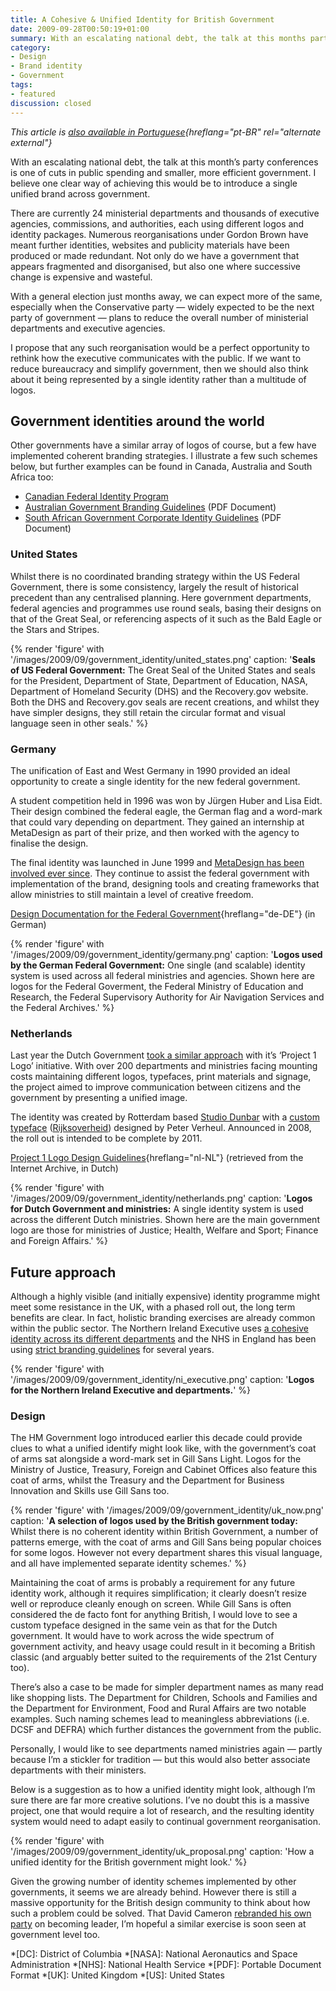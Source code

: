 ```yaml
---
title: A Cohesive & Unified Identity for British Government
date: 2009-09-28T00:50:19+01:00
summary: With an escalating national debt, the talk at this months party conferences is of cuts to public spending and smaller, more efficient government. I believe one clear way of achieving this would be to introduce a single unified brand across government.
category:
- Design
- Brand identity
- Government
tags:
- featured
discussion: closed
---
```

_This article is [also available in Portuguese][pt-BR]{hreflang="pt-BR" rel="alternate external"}_

With an escalating national debt, the talk at this month’s party conferences is one of cuts in public spending and smaller, more efficient government. I believe one clear way of achieving this would be to introduce a single unified brand across government.

There are currently 24 ministerial departments and thousands of executive agencies, commissions, and authorities, each using different logos and identity packages. Numerous reorganisations under Gordon Brown have meant further identities, websites and publicity materials have been produced or made redundant. Not only do we have a government that appears fragmented and disorganised, but also one where successive change is expensive and wasteful.

With a general election just months away, we can expect more of the same, especially when the Conservative party — widely expected to be the next party of government — plans to reduce the overall number of ministerial departments and executive agencies.

I propose that any such reorganisation would be a perfect opportunity to rethink how the executive communicates with the public. If we want to reduce bureaucracy and simplify government, then we should also think about it being represented by a single identity rather than a multitude of logos.

## Government identities around the world

Other governments have a similar array of logos of course, but a few have implemented coherent branding strategies. I illustrate a few such schemes below, but further examples can be found in Canada, Australia and South Africa too:

* [Canadian Federal Identity Program](http://www.tbs-sct.gc.ca/fip-pcim/index-eng.asp)
* [Australian Government Branding Guidelines](http://www.pmc.gov.au/guidelines/docs/design_guidelines_PMC.pdf) (PDF Document)
* [South African Government Corporate Identity Guidelines](http://www.gcis.gov.za/services/govt/corpid.pdf) (PDF Document)

### United States

Whilst there is no coordinated branding strategy within the US Federal Government, there is some consistency, largely the result of historical precedent than any centralised planning. Here government departments, federal agencies and programmes use round seals, basing their designs on that of the Great Seal, or referencing aspects of it such as the Bald Eagle or the Stars and Stripes.

{% render 'figure' with '/images/2009/09/government_identity/united_states.png'
  caption: '**Seals of US Federal Government:** The Great Seal of the United States and seals for the President, Department of State, Department of Education, NASA, Department of Homeland Security (DHS) and the Recovery.gov website. Both the DHS and Recovery.gov seals are recent creations, and whilst they have simpler designs, they still retain the circular format and visual language seen in other seals.'
%}

### Germany

The unification of East and West Germany in 1990 provided an ideal opportunity to create a single identity for the new federal government.

A student competition held in 1996 was won by Jürgen Huber and Lisa Eidt. Their design combined the federal eagle, the German flag and a word-mark that could vary depending on department. They gained an internship at MetaDesign as part of their prize, and then worked with the agency to finalise the design.

The final identity was launched in June 1999 and [MetaDesign has been involved ever since][1]. They continue to assist the federal government with implementation of the brand, designing tools and creating frameworks that allow ministries to still maintain a level of creative freedom.

[Design Documentation for the Federal Government](http://styleguide.bundesregierung.de/){hreflang="de-DE"} (in German)

{% render 'figure' with '/images/2009/09/government_identity/germany.png'
  caption: '**Logos used by the German Federal Government:** One single (and scalable) identity system is used across all federal ministries and agencies. Shown here are logos for the Federal Goverment, the Federal Ministry of Education and Research, the Federal Supervisory Authority for Air Navigation Services and the Federal Archives.'
%}

### Netherlands

Last year the Dutch Government [took a similar approach][2] with it’s ‘Project 1 Logo’ initiative. With over 200 departments and ministries facing mounting costs maintaining different logos, typefaces, print materials and signage, the project aimed to improve communication between citizens and the government by presenting a unified image.

The identity was created by Rotterdam based [Studio Dunbar][3] with a [custom typeface][4] ([Rijksoverheid][5]) designed by Peter Verheul. Announced in 2008, the roll out is intended to be complete by 2011.

[Project 1 Logo Design Guidelines](https://web.archive.org/web/20110228221006/http://rijkshuisstijl.communicatieplein.nl/){hreflang="nl-NL"} (retrieved from the Internet Archive, in Dutch)

{% render 'figure' with '/images/2009/09/government_identity/netherlands.png'
  caption: '**Logos for Dutch Government and ministries:** A single identity system is used across the different Dutch ministries. Shown here are the main government logo are those for ministries of Justice; Health, Welfare and Sport; Finance and Foreign Affairs.'
%}

## Future approach

Although a highly visible (and initially expensive) identity programme might meet some resistance in the UK, with a phased roll out, the long term benefits are clear. In fact, holistic branding exercises are already common within the public sector. The Northern Ireland Executive uses [a cohesive identity across its different departments][6] and the NHS in England has been using [strict branding guidelines][7] for several years.

{% render 'figure' with '/images/2009/09/government_identity/ni_executive.png'
  caption: '**Logos for the Northern Ireland Executive and departments.**'
%}

### Design

The HM Government logo introduced earlier this decade could provide clues to what a unified identify might look like, with the government’s coat of arms sat alongside a word-mark set in Gill Sans Light. Logos for the Ministry of Justice, Treasury, Foreign and Cabinet Offices also feature this coat of arms, whilst the Treasury and the Department for Business Innovation and Skills use Gill Sans too.

{% render 'figure' with '/images/2009/09/government_identity/uk_now.png'
  caption: '**A selection of logos used by the British government today:** Whilst there is no coherent identity within British Government, a number of patterns emerge, with the coat of arms and Gill Sans being popular choices for some logos. However not every department shares this visual language, and all have implemented separate identity schemes.'
%}

Maintaining the coat of arms is probably a requirement for any future identity work, although it requires simplification; it clearly doesn’t resize well or reproduce cleanly enough on screen. While Gill Sans is often considered the de facto font for anything British, I would love to see a custom typeface designed in the same vein as that for the Dutch government. It would have to work across the wide spectrum of government activity, and heavy usage could result in it becoming a British classic (and arguably better suited to the requirements of the 21st Century too).

There’s also a case to be made for simpler department names as many read like shopping lists. The Department for Children, Schools and Families and the Department for Environment, Food and Rural Affairs are two notable examples. Such naming schemes lead to meaningless abbreviations (i.e. DCSF and DEFRA) which further distances the government from the public.

Personally, I would like to see departments named ministries again — partly because I’m a stickler for tradition — but this would also better associate departments with their ministers.

Below is a suggestion as to how a unified identity might look, although I’m sure there are far more creative solutions. I’ve no doubt this is a massive project, one that would require a lot of research, and the resulting identity system would need to adapt easily to continual government reorganisation.

{% render 'figure' with '/images/2009/09/government_identity/uk_proposal.png'
  caption: 'How a unified identity for the British government might look.'
%}

Given the growing number of identity schemes implemented by other governments, it seems we are already behind. However there is still a massive opportunity for the British design community to think about how such a problem could be solved. That David Cameron [rebranded his own party][8] on becoming leader, I’m hopeful a similar exercise is soon seen at government level too.

[pt-BR]: http://logobr.org/branding/design-governamental-uma-identidade-coesa-e-unificada-para-o-governo-britanico/
[1]: http://www.metadesign.de/html/en/2381.html
[2]: http://www.design.nl/item/new_logo_for_the_dutch_national_government
[3]: http://www.studiodumbar.com/
[4]: http://www.designworkplan.com/typography-fonts/rijksoverheid-sans-serif.htm
[5]: http://www.farhill.nl/01_typefaces/Rijksoverheid.html
[6]: https://www.northernireland.gov.uk
[7]: https://www.england.nhs.uk/nhsidentity/
[8]: http://news.bbc.co.uk/1/hi/uk_politics/5348630.stm

*[DC]: District of Columbia
*[NASA]: National Aeronautics and Space Administration
*[NHS]: National Health Service
*[PDF]: Portable Document Format
*[UK]: United Kingdom
*[US]: United States
